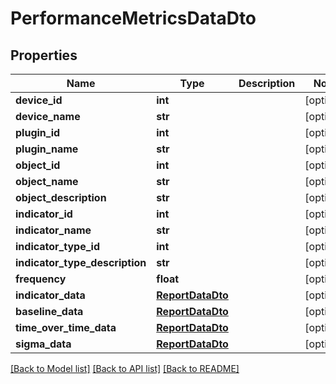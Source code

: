# PerformanceMetricsDataDto

## Properties
Name | Type | Description | Notes
------------ | ------------- | ------------- | -------------
**device_id** | **int** |  | [optional] 
**device_name** | **str** |  | [optional] 
**plugin_id** | **int** |  | [optional] 
**plugin_name** | **str** |  | [optional] 
**object_id** | **int** |  | [optional] 
**object_name** | **str** |  | [optional] 
**object_description** | **str** |  | [optional] 
**indicator_id** | **int** |  | [optional] 
**indicator_name** | **str** |  | [optional] 
**indicator_type_id** | **int** |  | [optional] 
**indicator_type_description** | **str** |  | [optional] 
**frequency** | **float** |  | [optional] 
**indicator_data** | [**ReportDataDto**](ReportDataDto.md) |  | [optional] 
**baseline_data** | [**ReportDataDto**](ReportDataDto.md) |  | [optional] 
**time_over_time_data** | [**ReportDataDto**](ReportDataDto.md) |  | [optional] 
**sigma_data** | [**ReportDataDto**](ReportDataDto.md) |  | [optional] 

[[Back to Model list]](../README.md#documentation-for-models) [[Back to API list]](../README.md#documentation-for-api-endpoints) [[Back to README]](../README.md)

